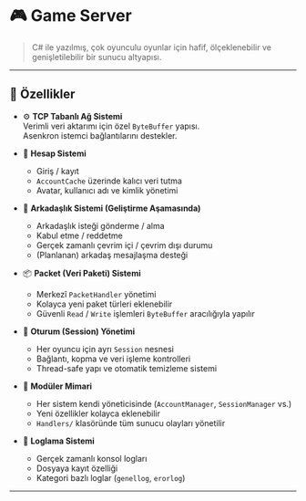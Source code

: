 # 🎮 Game Server

> C# ile yazılmış, çok oyunculu oyunlar için hafif, ölçeklenebilir ve genişletilebilir bir sunucu altyapısı.

---

## 🚀 Özellikler

- ⚙️ **TCP Tabanlı Ağ Sistemi**  
  Verimli veri aktarımı için özel `ByteBuffer` yapısı.  
  Asenkron istemci bağlantılarını destekler.

- 👤 **Hesap Sistemi**  
  - Giriş / kayıt  
  - `AccountCache` üzerinde kalıcı veri tutma  
  - Avatar, kullanıcı adı ve kimlik yönetimi

- 🤝 **Arkadaşlık Sistemi (Geliştirme Aşamasında)**  
  - Arkadaşlık isteği gönderme / alma  
  - Kabul etme / reddetme  
  - Gerçek zamanlı çevrim içi / çevrim dışı durumu  
  - (Planlanan) arkadaş mesajlaşma desteği

- 📦 **Packet (Veri Paketi) Sistemi**  
  - Merkezî `PacketHandler` yönetimi  
  - Kolayca yeni paket türleri eklenebilir  
  - Güvenli `Read` / `Write` işlemleri `ByteBuffer` aracılığıyla yapılır

- 🔐 **Oturum (Session) Yönetimi**  
  - Her oyuncu için ayrı `Session` nesnesi  
  - Bağlantı, kopma ve veri işleme kontrolleri  
  - Thread-safe yapı ve otomatik temizleme sistemi

- 🧩 **Modüler Mimari**  
  - Her sistem kendi yöneticisinde (`AccountManager`, `SessionManager` vs.)  
  - Yeni özellikler kolayca eklenebilir  
  - `Handlers/` klasöründe tüm sunucu olayları yönetilir

- 🧾 **Loglama Sistemi**  
  - Gerçek zamanlı konsol logları  
  - Dosyaya kayıt özelliği  
  - Kategori bazlı loglar (`genellog`, `erorlog`)

---


